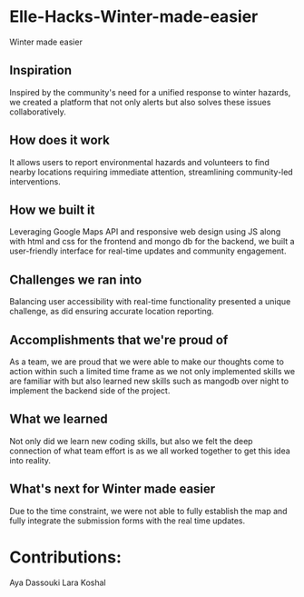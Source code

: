 # Elle-Hacks-Winter-made-easier
Winter made easier 
## Inspiration
  Inspired by the community's need for a unified response to winter hazards, we created a platform that not only alerts but also solves these issues collaboratively.

## How does it work
 It allows users to report environmental hazards and volunteers to find nearby locations requiring immediate attention, streamlining community-led interventions.

## How we built it
Leveraging Google Maps API and responsive web design using JS along with html and css for the frontend and mongo db for the backend, we built a user-friendly interface for real-time updates and community engagement.

## Challenges we ran into
 Balancing user accessibility with real-time functionality presented a unique challenge, as did ensuring accurate location reporting.

## Accomplishments that we're proud of
 As a team, we are proud that we were able to make our thoughts come to action within such a limited time frame as we not only implemented skills we are familiar with but also learned new skills such as mangodb over night to implement the backend side of the project.

## What we learned
Not only did we learn new coding skills, but also we felt the deep connection of what team effort is as we all worked together to get this idea into reality.

## What's next for Winter made easier
 Due to the time constraint, we were not able to fully establish the map and fully integrate the submission forms with the real time updates.

 # Contributions:

 Aya Dassouki</n> Lara Koshal

